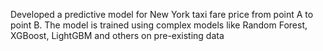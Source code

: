 Developed a predictive model for New York taxi fare price from point A to point B. The model is trained using complex models like Random Forest, XGBoost, LightGBM and others on pre-existing data
